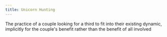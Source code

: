 ```yaml
---
title: Unicorn Hunting
---
```

The practice of a couple looking for a third to fit into their existing dynamic, implicitly for the couple's benefit rather than the benefit of all involved